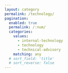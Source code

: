 ```yaml
---
layout: category
permalink: /technology/
pagination: 
  enabled: true
  permalink: /:num/
  categories:
    values:
      - internal-technology
      - technology
      - technical-advisory
    matching: any
  # sort_field: 'title'
  # sort_reverse: false
---
```


